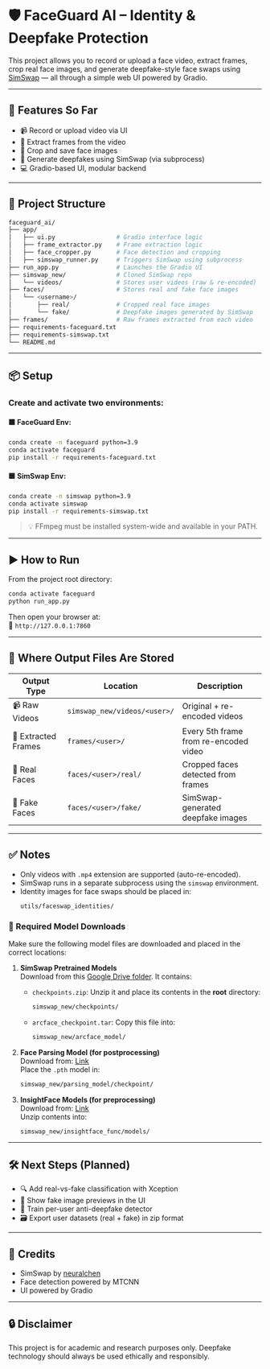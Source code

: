 # 🛡️ FaceGuard AI – Identity & Deepfake Protection

This project allows you to record or upload a face video, extract frames, crop real face images, and generate deepfake-style face swaps using [SimSwap](https://github.com/neuralchen/SimSwap) — all through a simple web UI powered by Gradio.

---

## 🚀 Features So Far

- 📹 Record or upload video via UI
- 🔼️ Extract frames from the video
- 👤 Crop and save face images
- 🧪 Generate deepfakes using SimSwap (via subprocess)
- 💻 Gradio-based UI, modular backend

---

## 🧹 Project Structure

```bash
faceguard_ai/
├── app/
│   ├── ui.py                 # Gradio interface logic
│   ├── frame_extractor.py    # Frame extraction logic
│   ├── face_cropper.py       # Face detection and cropping
│   ├── simswap_runner.py     # Triggers SimSwap using subprocess
├── run_app.py                # Launches the Gradio UI
├── simswap_new/              # Cloned SimSwap repo
│   └── videos/               # Stores user videos (raw & re-encoded)
├── faces/                    # Stores real and fake face images
│   └── <username>/
│       ├── real/             # Cropped real face images
│       └── fake/             # Deepfake images generated by SimSwap
├── frames/                   # Raw frames extracted from each video
├── requirements-faceguard.txt
├── requirements-simswap.txt
└── README.md
```

---

## 📦 Setup

### Create and activate two environments:

#### 🟩 FaceGuard Env:
```bash
conda create -n faceguard python=3.9
conda activate faceguard
pip install -r requirements-faceguard.txt
```

#### 🟦 SimSwap Env:
```bash
conda create -n simswap python=3.9
conda activate simswap
pip install -r requirements-simswap.txt
```

> 💡 FFmpeg must be installed system-wide and available in your PATH.

---

## ▶️ How to Run

From the project root directory:

```bash
conda activate faceguard
python run_app.py
```

Then open your browser at:  
📍 `http://127.0.0.1:7860`

---

## 📂 Where Output Files Are Stored

| Output Type      | Location                             | Description                              |
|------------------|--------------------------------------|------------------------------------------|
| 📹 Raw Videos     | `simswap_new/videos/<user>/`         | Original + re-encoded videos              |
| 🔼️ Extracted Frames | `frames/<user>/`                      | Every 5th frame from re-encoded video     |
| 👤 Real Faces     | `faces/<user>/real/`                 | Cropped faces detected from frames       |
| 🧪 Fake Faces     | `faces/<user>/fake/`                 | SimSwap-generated deepfake images        |

---

## ✅ Notes

- Only videos with `.mp4` extension are supported (auto-re-encoded).
- SimSwap runs in a separate subprocess using the `simswap` environment.
- Identity images for face swaps should be placed in:
  ```
  utils/faceswap_identities/
  ```

### 💾 Required Model Downloads

Make sure the following model files are downloaded and placed in the correct locations:

1. **SimSwap Pretrained Models**  
   Download from this [Google Drive folder](https://drive.google.com/drive/folders/1jV6_0FIMPC53FZ2HzZNJZGMe55bbu17R). It contains:

   - `checkpoints.zip`: Unzip it and place its contents in the **root** directory:
     ```bash
     simswap_new/checkpoints/
     ```
   - `arcface_checkpoint.tar`: Copy this file into:
     ```bash
     simswap_new/arcface_model/
     ```

2. **Face Parsing Model (for postprocessing)**  
   Download from: [Link](https://drive.google.com/file/d/154JgKpzCPW82qINcVieuPH3fZ2e0P812/view)  
   Place the `.pth` model in:
   ```bash
   simswap_new/parsing_model/checkpoint/
   ```

3. **InsightFace Models (for preprocessing)**  
   Download from: [Link](https://drive.google.com/file/d/1goH5lO8BAhTpRhpBeXqWEcGkxiiLlgx9/view)  
   Unzip contents into:
   ```bash
   simswap_new/insightface_func/models/
   ```

---

## 🛠️ Next Steps (Planned)

- 🔍 Add real-vs-fake classification with Xception
- 📸 Show fake image previews in the UI
- 🧪 Train per-user anti-deepfake detector
- 🗃️ Export user datasets (real + fake) in zip format

---

## 🧞 Credits

- SimSwap by [neuralchen](https://github.com/neuralchen/SimSwap)
- Face detection powered by MTCNN
- UI powered by Gradio

---

## 🔒 Disclaimer

This project is for academic and research purposes only. Deepfake technology should always be used ethically and responsibly.